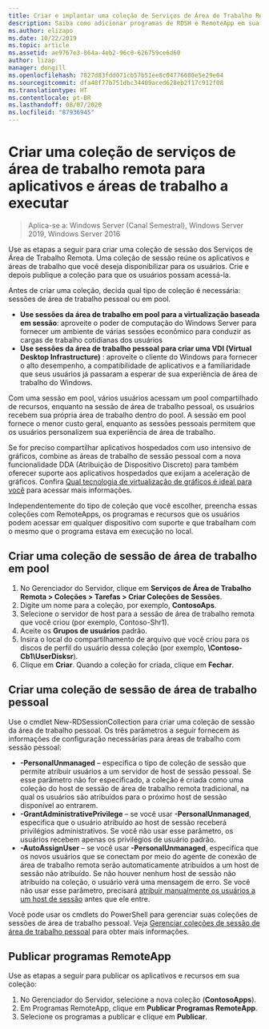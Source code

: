 ```yaml
---
title: Criar e implantar uma coleção de Serviços de Área de Trabalho Remota
description: Saiba como adicionar programas de RDSH e RemoteApp em sua implantação do RDS.
ms.author: elizapo
ms.date: 10/22/2019
ms.topic: article
ms.assetid: ae9767e3-864a-4eb2-96c0-626759ce6d60
author: lizap
manager: dongill
ms.openlocfilehash: 7827d83fdd071cb57b51ee8c04776680e5e29e64
ms.sourcegitcommit: dfa48f77b751dbc34409aced628eb2f17c912f08
ms.translationtype: HT
ms.contentlocale: pt-BR
ms.lasthandoff: 08/07/2020
ms.locfileid: "87936945"
---
```

# <a name="create-a-remote-desktop-services-collection-for-desktops-and-apps-to-run"></a>Criar uma coleção de serviços de área de trabalho remota para aplicativos e áreas de trabalho a executar

>Aplica-se a: Windows Server (Canal Semestral), Windows Server 2019, Windows Server 2016

Use as etapas a seguir para criar uma coleção de sessão dos Serviços de Área de Trabalho Remota. Uma coleção de sessão reúne os aplicativos e áreas de trabalho que você deseja disponibilizar para os usuários. Crie e depois publique a coleção para que os usuários possam acessá-la.

Antes de criar uma coleção, decida qual tipo de coleção é necessária: sessões de área de trabalho pessoal ou em pool.

- **Use sessões da área de trabalho em pool para a virtualização baseada em sessão**: aproveite o poder de computação do Windows Server para fornecer um ambiente de várias sessões econômico para conduzir as cargas de trabalho cotidianas dos usuários
- **Use sessões da área de trabalho pessoal para criar uma VDI (Virtual Desktop Infrastructure)** : aproveite o cliente do Windows para fornecer o alto desempenho, a compatibilidade de aplicativos e a familiaridade que seus usuários já passaram a esperar de sua experiência de área de trabalho do Windows.

Com uma sessão em pool, vários usuários acessam um pool compartilhado de recursos, enquanto na sessão de área de trabalho pessoal, os usuários recebem sua própria área de trabalho dentro do pool. A sessão em pool fornece o menor custo geral, enquanto as sessões pessoais permitem que os usuários personalizem sua experiência de área de trabalho.

Se for preciso compartilhar aplicativos hospedados com uso intensivo de gráficos, combine as áreas de trabalho de sessão pessoal com a nova funcionalidade DDA (Atribuição de Dispositivo Discreto) para também oferecer suporte aos aplicativos hospedados que exijam a aceleração de gráficos. Confira [Qual tecnologia de virtualização de gráficos é ideal para você](rds-graphics-virtualization.md) para acessar mais informações.


Independentemente do tipo de coleção que você escolher, preencha essas coleções com RemoteApps, os programas e recursos que os usuários podem acessar em qualquer dispositivo com suporte e que trabalham com o mesmo que o programa estava em execução no local.

## <a name="create-a-pooled-desktop-session-collection"></a>Criar uma coleção de sessão de área de trabalho em pool

1.  No Gerenciador do Servidor, clique em **Serviços de Área de Trabalho Remota > Coleções > Tarefas > Criar Coleções de Sessões**.
2.  Digite um nome para a coleção, por exemplo, **ContosoAps**.
3.  Selecione o servidor de host para a sessão de área de trabalho remota que você criou (por exemplo, Contoso-Shr1).
4.  Aceite os **Grupos de usuários** padrão.
5.  Insira o local do compartilhamento de arquivo que você criou para os discos de perfil do usuário dessa coleção (por exemplo, **\Contoso-Cb1\UserDisksr**).
6.  Clique em **Criar**. Quando a coleção for criada, clique em **Fechar**.


## <a name="create-a-personal-desktop-session-collection"></a>Criar uma coleção de sessão de área de trabalho pessoal

Use o cmdlet New-RDSessionCollection para criar uma coleção de sessão da área de trabalho pessoal. Os três parâmetros a seguir fornecem as informações de configuração necessárias para áreas de trabalho com sessão pessoal:

- **-PersonalUnmanaged** – especifica o tipo de coleção de sessão que permite atribuir usuários a um servidor de host de sessão pessoal. Se esse parâmetro não for especificado, a coleção é criada como uma coleção do host de sessão de área de trabalho remota tradicional, na qual os usuários são atribuídos para o próximo host de sessão disponível ao entrarem.
- **-GrantAdministrativePrivilege** – se você usar **-PersonalUnmanaged**, especifica que o usuário atribuído ao host de sessão receberá privilégios administrativos. Se você não usar esse parâmetro, os usuários recebem apenas os privilégios de usuário padrão.
- **-AutoAssignUser** – se você usar **-PersonalUnmanaged**, especifica que os novos usuários que se conectam por meio do agente de conexão de área de trabalho remota serão automaticamente atribuídos a um host de sessão não atribuído. Se não houver nenhum host de sessão não atribuído na coleção, o usuário verá uma mensagem de erro. Se você não usar esse parâmetro, precisará [atribuir manualmente os usuários a um host de sessão](rds-manage-personal-collection.md#manually-assign-a-user-to-a-personal-session-host) antes que ele entre.

Você pode usar os cmdlets do PowerShell para gerenciar suas coleções de sessões de área de trabalho pessoal. Veja [Gerenciar coleções de sessão de área de trabalho pessoal](rds-manage-personal-collection.md) para obter mais informações.

## <a name="publish-remoteapp-programs"></a>Publicar programas RemoteApp
Use as etapas a seguir para publicar os aplicativos e recursos em sua coleção:

1.  No Gerenciador do Servidor, selecione a nova coleção (**ContosoApps**).
2.  Em Programas RemoteApp, clique em **Publicar Programas RemoteApp**.
3. Selecione os programas a publicar e clique em **Publicar**.
